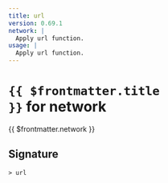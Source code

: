 ```yaml
---
title: url
version: 0.69.1
network: |
  Apply url function.
usage: |
  Apply url function.
---
```


# <code>{{ $frontmatter.title }}</code> for network

<div style='white-space: pre-wrap;margin-top: 10px'>{{ $frontmatter.network }}</div>

## Signature

```> url ```
